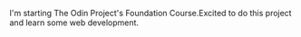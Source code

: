 I'm starting The Odin Project's Foundation Course.Excited to do this project and learn some web development.
